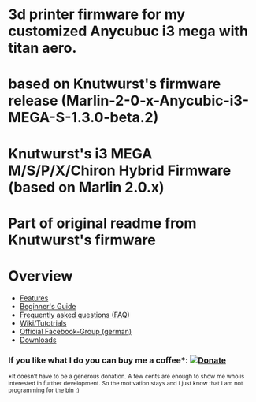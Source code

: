 # 3d printer firmware for my customized Anycubuc i3 mega with titan aero.
# based on Knutwurst's firmware release (Marlin-2-0-x-Anycubic-i3-MEGA-S-1.3.0-beta.2)

# 

# Knutwurst's i3 MEGA M/S/P/X/Chiron Hybrid Firmware <br>(based on Marlin 2.0.x)

# Part of original readme from  Knutwurst's firmware

# Overview

- [Features](https://github.com/knutwurst/Marlin-2-0-x-Anycubic-i3-MEGA-S/wiki/Features-(English))
- [Beginner's Guide](https://github.com/knutwurst/Marlin-2-0-x-Anycubic-i3-MEGA-S/wiki/Beginner's-Guide-(English))
- [Frequently asked questions (FAQ)](https://github.com/knutwurst/Marlin-2-0-x-Anycubic-i3-MEGA-S/wiki/FAQ-(english))
- [Wiki/Tutotrials](https://github.com/knutwurst/Marlin-2-0-x-Anycubic-i3-MEGA-S/wiki)
- [Official Facebook-Group (german)](https://www.facebook.com/groups/3094090037303577/)
- [Downloads](https://github.com/knutwurst/Marlin-2-0-x-Anycubic-i3-MEGA-S/releases)


### If you like what I do you can buy me a coffee*: [![Donate](https://img.shields.io/badge/Donate-PayPal-green.svg)](https://paypal.me/oliverkoester)
<sub>*It doesn't have to be a generous donation. A few cents are enough to show me who is interested in further development. So the motivation stays and I just know that I am not programming for the bin ;)<sub>


